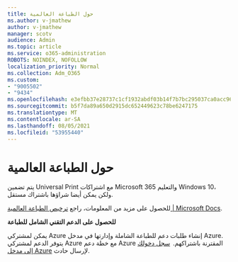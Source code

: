 ```yaml
---
title: حول الطباعة العالمية
ms.author: v-jmathew
author: v-jmathew
manager: scotv
audience: Admin
ms.topic: article
ms.service: o365-administration
ROBOTS: NOINDEX, NOFOLLOW
localization_priority: Normal
ms.collection: Adm_O365
ms.custom:
- "9005502"
- "9434"
ms.openlocfilehash: e3efbb37e28737c1cf1932abdf03b14f7b7bc295037ca0acc9602d8864b4a8ae
ms.sourcegitcommit: b5f7da89a650d2915dc652449623c78be6247175
ms.translationtype: MT
ms.contentlocale: ar-SA
ms.lasthandoff: 08/05/2021
ms.locfileid: "53955440"
---
```

# <a name="about-universal-print"></a>حول الطباعة العالمية

يتم تضمين Universal Print مع اشتراكات Microsoft 365 والتعليم Windows 10، ولكن يمكن أيضا شراؤها باشتراك مستقل.

للحصول على مزيد من المعلومات، راجع [ترخيص الطباعة العالمية | Microsoft Docs](https://docs.microsoft.com/universal-print/fundamentals/universal-print-license).

**للحصول على الدعم التقني الشامل للطباعة**

يمكن لمشتركي Azure إنشاء طلبات دعم للطباعة الشاملة وإدارتها في مدخل Azure. يتوفر الدعم لمشتركي Azure مع خطة دعم Azure المقترنة باشتراكهم.  [سجل دخولك إلى مدخل Azure](https://ms.portal.azure.com/#blade/Microsoft_Azure_Support/HelpAndSupportBlade/newsupportrequest) لإرسال حادث.